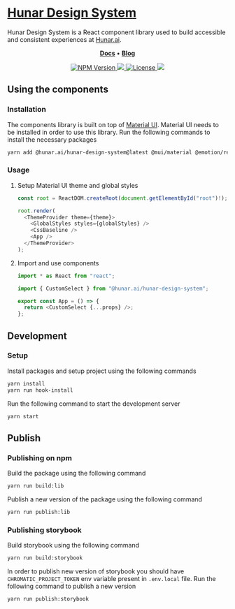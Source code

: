 # [Hunar Design System](https://storybook--666ac08efe69dd9c59a1e4c6.chromatic.com)

Hunar Design System is a React component library used to build accessible and consistent experiences at [Hunar.ai](https://www.hunar.ai).

<p align="center">
  <strong>
    <a href="https://storybook--666ac08efe69dd9c59a1e4c6.chromatic.com">Docs</a>
  </strong>
  &bull;
  <strong>
    <a href="https://www.hunar.ai/blog/blog-home">Blog</a>
  </strong>
</p>

<p align="center">
  <a title="package-version" href="https://www.npmjs.com/package/@hunar.ai/hunar-design-system">
    <img alt="NPM Version" src="https://img.shields.io/npm/v/@hunar.ai/hunar-design-system?color=blue">
  </a>
  <a title="build status" href="#">
    <img src="https://img.shields.io/static/v1?label=build&message=passing&color=GREEN" />
  </a>
  <a href="https://github.com/Hunar-ai/hunar-design-system/blob/main/LICENSE.md">
        <img src="https://img.shields.io/static/v1?label=license&message=MIT&color=GREEN" alt="License">
    </a>
  <a href="https://yarnpkg.com/" alt="yarn">
     <img src="https://img.shields.io/static/v1?label=maintained%20with&message=yarn&color=2188b6"/>
  </a>
</p>

## Using the components

### Installation

The components library is built on top of [Material UI](https://mui.com/material-ui). Material UI needs to be installed in order to use this library. Run the following commands to install the necessary packages

```sh
yarn add @hunar.ai/hunar-design-system@latest @mui/material @emotion/react @emotion/styled
```

### Usage

1. Setup Material UI theme and global styles

   ```ts
   const root = ReactDOM.createRoot(document.getElementById("root")!);

   root.render(
     <ThemeProvider theme={theme}>
       <GlobalStyles styles={globalStyles} />
       <CssBaseline />
       <App />
     </ThemeProvider>
   );
   ```

2. Import and use components

   ```ts
   import * as React from "react";

   import { CustomSelect } from "@hunar.ai/hunar-design-system";

   export const App = () => {
     return <CustomSelect {...props} />;
   };
   ```

<!-- Explain about how MUI needs to be setup -->

## Development

### Setup

Install packages and setup project using the following commands

```sh
yarn install
yarn run hook-install
```

Run the following command to start the development server

```sh
yarn start
```

## Publish

### Publishing on npm

Build the package using the following command

```sh
yarn run build:lib
```

Publish a new version of the package using the following command

```sh
yarn run publish:lib
```

### Publishing storybook

Build storybook using the following command

```sh
yarn run build:storybook
```

In order to publish new version of storybook you should have `CHROMATIC_PROJECT_TOKEN` env variable present in `.env.local` file. Run the following command to publish a new version

```sh
yarn run publish:storybook
```

<!--
[![FOSSA Status](https://app.fossa.io/api/projects/git%2Bhttps%3A%2F%2Fgithub.com%2Fhshoff%2Fvx.svg?type=large)](https://app.fossa.io/projects/git%2Bhttps%3A%2F%2Fgithub.com%2Fhshoff%2Fvx?ref=badge_large) -->
